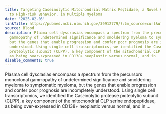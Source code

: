 ```yaml
---
title: Targeting Caseinolytic Mitochondrial Matrix Peptidase, a Novel Contributor
  to High-risk Behavior, in Multiple Myeloma
date: '2025-02-06'
linkTitle: https://pubmed.ncbi.nlm.nih.gov/39912779/?utm_source=curl&utm_medium=rss&utm_campaign=journals&utm_content=7603509&fc=None&ff=20250207170829&v=2.18.0.post9+e462414
source: Blood
description: Plasma cell dyscrasias encompass a spectrum from the precursors monoclonal
  gammopathy of undetermined significance and smoldering myeloma to symptomatic myeloma,
  but the genes that enable progression and confer poor prognosis are incompletely
  understood. Using single cell transcriptomics, we identified the Caseinolytic protease
  proteolytic subunit (CLPP), a key component of the mitochondrial CLP serine endopeptidase,
  as being over-expressed in CD138+ neoplastic versus normal, and in ...
disable_comments: true
---
```

Plasma cell dyscrasias encompass a spectrum from the precursors monoclonal gammopathy of undetermined significance and smoldering myeloma to symptomatic myeloma, but the genes that enable progression and confer poor prognosis are incompletely understood. Using single cell transcriptomics, we identified the Caseinolytic protease proteolytic subunit (CLPP), a key component of the mitochondrial CLP serine endopeptidase, as being over-expressed in CD138+ neoplastic versus normal, and in ...